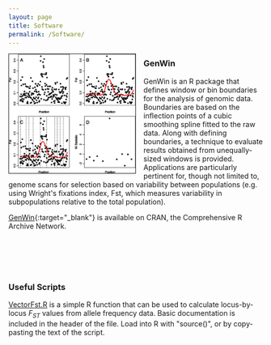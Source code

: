 ```yaml
---
layout: page
title: Software
permalink: /Software/
---
```


<div style="float: left; padding-right: 15px">
    <a><img src="/img/GenWin.jpg" alt="GenWin" title="GenWin" width="250" border="1"></a>
</div>


### GenWin

GenWin is an R package that defines window or bin boundaries for the analysis of genomic data. Boundaries are based on the inflection points of a cubic smoothing spline fitted to the raw data. Along with defining boundaries, a technique to evaluate results obtained from unequally-sized windows is provided. Applications are particularly pertinent for, though not limited to, genome scans for selection based on variability between populations (e.g. using Wright's fixations index, Fst, which measures variability in subpopulations relative to the total population).

[GenWin](http://cran.r-project.org/web/packages/GenWin/index.html){:target="_blank"} is available on CRAN, the Comprehensive R Archive Network.

<br> <br>
----

### Useful Scripts
[VectorFst.R](http://beissingerlab.github.io/docs/vectorFst.R) is a simple R function that can be used to calculate locus-by-locus $F_{ST}$ values from allele frequency data. Basic documentation is included in the header of the file. Load into R with "source()", or by copy-pasting the text of the script.
